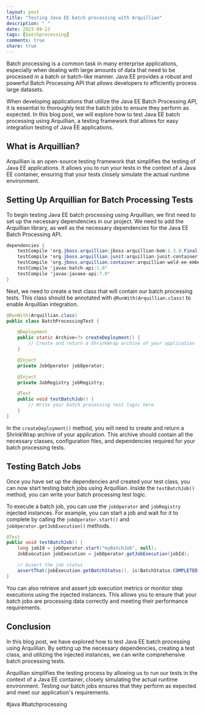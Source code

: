 ```yaml
---
layout: post
title: "Testing Java EE batch processing with Arquillian"
description: " "
date: 2023-09-23
tags: [batchprocessing]
comments: true
share: true
---
```


Batch processing is a common task in many enterprise applications, especially when dealing with large amounts of data that need to be processed in a batch or batch-like manner. Java EE provides a robust and powerful Batch Processing API that allows developers to efficiently process large datasets.

When developing applications that utilize the Java EE Batch Processing API, it is essential to thoroughly test the batch jobs to ensure they perform as expected. In this blog post, we will explore how to test Java EE batch processing using Arquillian, a testing framework that allows for easy integration testing of Java EE applications.

## What is Arquillian?

Arquillian is an open-source testing framework that simplifies the testing of Java EE applications. It allows you to run your tests in the context of a Java EE container, ensuring that your tests closely simulate the actual runtime environment.

## Setting Up Arquillian for Batch Processing Tests

To begin testing Java EE batch processing using Arquillian, we first need to set up the necessary dependencies in our project. We need to add the Arquillian library, as well as the necessary dependencies for the Java EE Batch Processing API.

```java
dependencies {
    testCompile 'org.jboss.arquillian:jboss-arquillian-bom:1.3.0.Final'
    testCompile 'org.jboss.arquillian.junit:arquillian-junit-container:1.1.14.Final'
    testCompile 'org.jboss.arquillian.container:arquillian-weld-ee-embedded-1.1:1.0.0.CR9'
    testCompile 'javax:batch-api:1.0'
    testCompile 'javax:javaee-api:7.0'
}
```

Next, we need to create a test class that will contain our batch processing tests. This class should be annotated with `@RunWith(Arquillian.class)` to enable Arquillian integration.

```java
@RunWith(Arquillian.class)
public class BatchProcessingTest {

    @Deployment
    public static Archive<?> createDeployment() {
        // Create and return a ShrinkWrap archive of your application
    }

    @Inject
    private JobOperator jobOperator;

    @Inject
    private JobRegistry jobRegistry;

    @Test
    public void testBatchJob() {
        // Write your batch processing test logic here
    }
}
```

In the `createDeployment()` method, you will need to create and return a ShrinkWrap archive of your application. This archive should contain all the necessary classes, configuration files, and dependencies required for your batch processing tests.

## Testing Batch Jobs

Once you have set up the dependencies and created your test class, you can now start testing batch jobs using Arquillian. Inside the `testBatchJob()` method, you can write your batch processing test logic.

To execute a batch job, you can use the `jobOperator` and `jobRegistry` injected instances. For example, you can start a job and wait for it to complete by calling the `jobOperator.start()` and `jobOperator.getJobExecution()` methods.

```java
@Test
public void testBatchJob() {
    long jobId = jobOperator.start("myBatchJob", null);
    JobExecution jobExecution = jobOperator.getJobExecution(jobId);

    // Assert the job status
    assertThat(jobExecution.getBatchStatus(), is(BatchStatus.COMPLETED));
}
```

You can also retrieve and assert job execution metrics or monitor step executions using the injected instances. This allows you to ensure that your batch jobs are processing data correctly and meeting their performance requirements.

## Conclusion

In this blog post, we have explored how to test Java EE batch processing using Arquillian. By setting up the necessary dependencies, creating a test class, and utilizing the injected instances, we can write comprehensive batch processing tests.

Arquillian simplifies the testing process by allowing us to run our tests in the context of a Java EE container, closely simulating the actual runtime environment. Testing our batch jobs ensures that they perform as expected and meet our application's requirements.

#java #batchprocessing